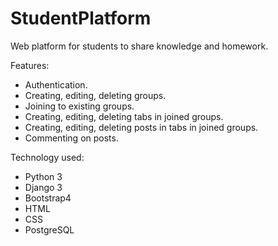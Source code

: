 # StudentPlatform
Web platform for students to share knowledge and homework.

Features:
- Authentication.
- Creating, editing, deleting groups.
- Joining to existing groups.
- Creating, editing, deleting tabs in joined groups.
- Creating, editing, deleting posts in tabs in joined groups.
- Commenting on posts.

Technology used:
- Python 3
- Django 3
- Bootstrap4
- HTML
- CSS
- PostgreSQL
